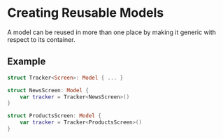 # Creating Reusable Models

A model can be reused in more than one place by making it generic with respect to its container.

## Example

```swift
struct Tracker<Screen>: Model { ... }

struct NewsScreen: Model {
    var tracker = Tracker<NewsScreen>()
}

struct ProductsScreen: Model {
    var tracker = Tracker<ProductsScreen>()
}
```
